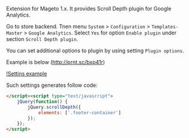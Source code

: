Extension for Mageto 1.x. It provides Scroll Depth plugin for Google Analytics.

Go to store backend. Tnen menu `System` > `Configuration` > `Templates-Master` > `Google Analytics`. Select `Yes` for option `Enable plugin` under section `Scroll Depth plugin`.

You can set additional options to plugin by using setting `Plugin options`.

Example is below (http://prnt.sc/bxp41r)

[!Settins example](http://image.prntscr.com/image/7438373cd9a940ba9ca6dfce93b8d6c6.png)

Such settings generates follow code:

```html
</script><script type="text/javascript">
    jQuery(function() {
        jQuery.scrollDepth({
            elements: ['.footer-container']
        });
    });
</script>
```